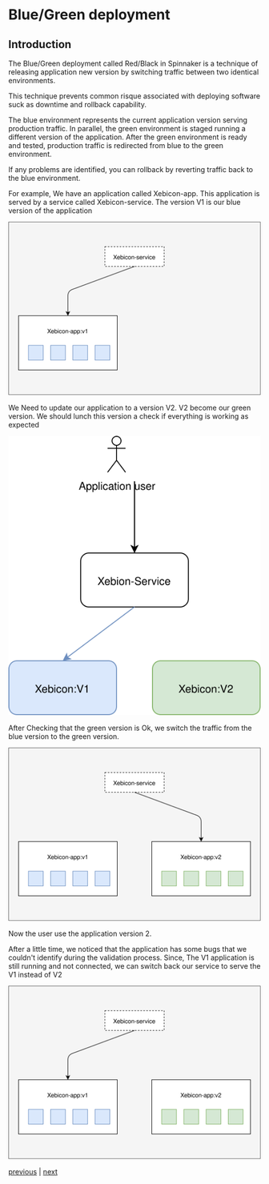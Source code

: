 # Blue/Green deployment
## Introduction


The Blue/Green deployment called Red/Black in Spinnaker is a technique of releasing application new version by switching traffic between two identical environments.

This technique prevents common risque associated with deploying software suck as downtime and rollback capability.

The blue environment represents the current application version serving production traffic. In parallel, the green environment is staged running a different version of the application. After the green environment is ready and tested, production traffic is redirected from blue to the green environment.

If any problems are identified, you can rollback by reverting traffic back to the blue environment.

For example, We have an application called Xebicon-app. This application is served by a service called Xebicon-service. The version V1 is our blue version of the application

<p align="center">
  <img src="images/B_G-Blue.svg"/>
</p>

We Need to update our application to a version V2. V2 become our green version. We should lunch this version a check if everything is working as expected

<p align="center">
  <img src="images/B_G-Green.svg"/>
</p>

After Checking that the green version is Ok, we switch the traffic from the blue version to the green version. 

<p align="center">
  <img src="images/B_G-Switch.svg"/>
</p>

Now the user use the application version 2.

After a little time, we noticed that the application has some bugs that we couldn't identify during the validation process. Since, The V1 application is still running and not connected, we can switch back our service to serve the V1 instead of V2

<p align="center">
  <img src="images/B_G-KO.svg"/>
</p>

[previous](../part2/exercise2/README.md) | [next](./exercice1/README.md)

